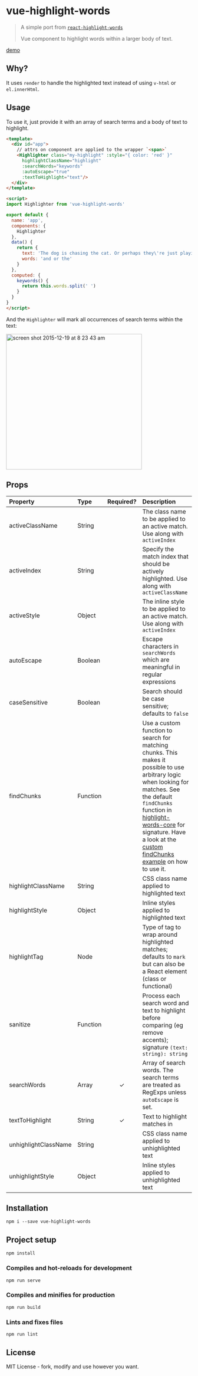 # vue-highlight-words

> A simple port from [`react-highlight-words`](https://github.com/bvaughn/react-highlight-words)
>
> Vue component to highlight words within a larger body of text.

[demo](https://astray-git.github.io/vue-highlight-words/)

## Why?
It uses `render` to handle the highlighted text instead of using `v-html` or `el.innerHtml`.

## Usage

To use it, just provide it with an array of search terms and a body of text to highlight.

```html
<template>
  <div id="app">
    // attrs on component are applied to the wrapper `<span>`
    <Highlighter class="my-highlight" :style="{ color: 'red' }"
      highlightClassName="highlight"
      :searchWords="keywords"
      :autoEscape="true"
      :textToHighlight="text"/>
  </div>
</template>

<script>
import Highlighter from 'vue-highlight-words'

export default {
  name: 'app',
  components: {
    Highlighter
  },
  data() {
    return {
      text: 'The dog is chasing the cat. Or perhaps they\'re just playing?',
      words: 'and or the'
    }
  },
  computed: {
    keywords() {
      return this.words.split(' ')
    }
  }
}
</script>
```

And the `Highlighter` will mark all occurrences of search terms within the text:

<img width="368" alt="screen shot 2015-12-19 at 8 23 43 am" src="https://cloud.githubusercontent.com/assets/29597/11914033/e3c319f6-a629-11e5-896d-1a5ce22c9ea2.png">

## Props

| Property             | Type          | Required? | Description                                                                                                                                                                                                                                                                                                                                                        |
| :------------------- | :------------ | :-------: | :----------------------------------------------------------------------------------------------------------------------------------------------------------------------------------------------------------------------------------------------------------------------------------------------------------------------------------------------------------------- |
| activeClassName      | String        |           | The class name to be applied to an active match. Use along with `activeIndex`                                                                                                                                                                                                                                                                                      |
| activeIndex          | String        |           | Specify the match index that should be actively highlighted. Use along with `activeClassName`                                                                                                                                                                                                                                                                      |
| activeStyle          | Object        |           | The inline style to be applied to an active match. Use along with `activeIndex`                                                                                                                                                                                                                                                                                    |
| autoEscape           | Boolean       |           | Escape characters in `searchWords` which are meaningful in regular expressions                                                                                                                                                                                                                                                                                     |
| caseSensitive        | Boolean       |           | Search should be case sensitive; defaults to `false`                                                                                                                                                                                                                                                                                                               |
| findChunks           | Function      |           | Use a custom function to search for matching chunks. This makes it possible to use arbitrary logic when looking for matches. See the default `findChunks` function in [highlight-words-core](https://github.com/bvaughn/highlight-words-core) for signature. Have a look at the [custom findChunks example](https://codesandbox.io/s/k20x3ox31o) on how to use it. |
| highlightClassName   | String        |           | CSS class name applied to highlighted text                                                                                                                                                                                                                                                                                                                         |
| highlightStyle       | Object        |           | Inline styles applied to highlighted text                                                                                                                                                                                                                                                                                                                          |
| highlightTag         | Node          |           | Type of tag to wrap around highlighted matches; defaults to `mark` but can also be a React element (class or functional)                                                                                                                                                                                                                                           |
| sanitize             | Function      |           | Process each search word and text to highlight before comparing (eg remove accents); signature `(text: string): string`                                                                                                                                                                                                                                            |
| searchWords          | Array<String> | ✓         | Array of search words. The search terms are treated as RegExps unless `autoEscape` is set.                                                                                                                                                                                                                                                                         |
| textToHighlight      | String        | ✓         | Text to highlight matches in                                                                                                                                                                                                                                                                                                                                       |
| unhighlightClassName | String        |           | CSS class name applied to unhighlighted text                                                                                                                                                                                                                                                                                                                       |
| unhighlightStyle     | Object        |           | Inline styles applied to unhighlighted text                                                                                                                                                                                                                                                                                                                        |


## Installation

```
npm i --save vue-highlight-words
```

## Project setup

```
npm install
```

### Compiles and hot-reloads for development

```
npm run serve
```

### Compiles and minifies for production

```
npm run build
```

### Lints and fixes files

```
npm run lint
```

## License
MIT License - fork, modify and use however you want.

